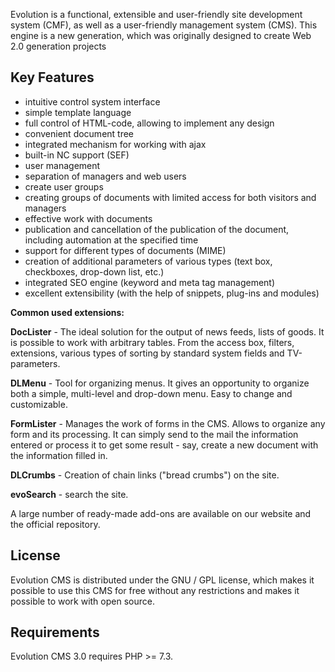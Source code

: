 Evolution is a functional, extensible and user-friendly site development system (CMF), as well as a user-friendly management system (CMS). This engine is a new generation, which was originally designed to create Web 2.0 generation projects

## Key Features ##
- intuitive control system interface
- simple template language
- full control of HTML-code, allowing to implement any design
- convenient document tree
- integrated mechanism for working with ajax
- built-in NC support (SEF)
- user management
- separation of managers and web users
- create user groups
- creating groups of documents with limited access for both visitors and managers
- effective work with documents
- publication and cancellation of the publication of the document, including automation at the specified time
- support for different types of documents (MIME)
- creation of additional parameters of various types (text box, checkboxes, drop-down list, etc.)
- integrated SEO engine (keyword and meta tag management)
- excellent extensibility (with the help of snippets, plug-ins and modules)

**Common used extensions:**

**DocLister** - The ideal solution for the output of news feeds, lists of goods. It is possible to work with arbitrary tables. From the access box, filters, extensions, various types of sorting by standard system fields and TV-parameters.

**DLMenu** - Tool for organizing menus. It gives an opportunity to organize both a simple, multi-level and drop-down menu. Easy to change and customizable.

**FormLister** - Manages the work of forms in the CMS. Allows to organize any form and its processing. It can simply send to the mail the information entered or process it to get some result - say, create a new document with the information filled in.

**DLCrumbs** - Creation of chain links ("bread crumbs") on the site.

**evoSearch** - search the site.

A large number of ready-made add-ons are available on our website and the official repository.

## License ## 

Evolution CMS is distributed under the GNU / GPL license, which makes it possible to use this CMS for free without any restrictions and makes it possible to work with open source.

## Requirements ##

Evolution CMS 3.0 requires PHP >= 7.3.
